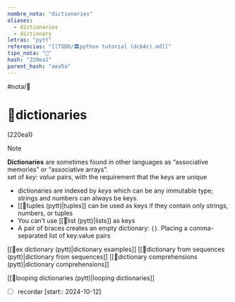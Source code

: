 ```yaml
---
nombre_nota: "dictionaries"
aliases:
  - dictionaries
  - dictionary
letras: "pytt"
referencias: "[[TODO/🏛️python tutorial (dcb4c).md]]"
tipo_nota: "📑"
hash: "220ea1"
parent_hash: "aea5a"
---
```


#nota/📑

# 📑dictionaries
<div class="hash">(220ea1)</div>



> [!NOTE] 
> __Dictionaries__ are sometimes found in other languages as “associative memories” or “associative arrays”.  
> set of _key: value_ pairs, with the requirement that the keys are unique


 
 - dictionaries are indexed by _keys_ which can be any immutable type; strings and numbers can always be keys.
 - [[📑tuples (pytt)|tuples]] can be used as keys if they contain only strings, numbers, or tuples
 - You can’t use [[📑list (pytt)|lists]] as keys
-  A pair of braces creates an empty dictionary: `{}`. Placing a comma-separated list of key:value pairs

[[📑ex dictionary (pytt)|dictionary examples]]
[[📑dictionary from sequences (pytt)|dictionary from sequences]]
[[📑dictionary comprehensions (pytt)|dictionary comprehensions]]

[[📑looping dictionaries (pytt)|looping dictionaries]]

- [ ] recordar  [start:: 2024-10-12]